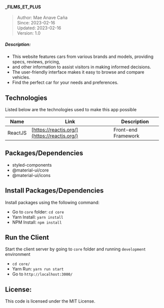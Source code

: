 #### _FILMS_ET_PLUS

> Author: Mae Anave Caña    
> Since: 2023-02-16    
> Updated: 2023-02-16    
> Version: 1.0    



##### Description: 
- This website features cars from various brands and models, providing specs, reviews, pricing,
- and other information to assist visitors in making informed decisions.
- The user-friendly interface makes it easy to browse and compare vehicles.
- Find the perfect car for your needs and preferences.



## Technologies

Listed below are the technologies used to make this app possible

| Name | Link | Description |
| ------ | ------ | ------ |
| ReactJS | [https://reactjs.org/](https://reactjs.org/) | Front-end Framework |



## Packages/Dependencies
- styled-components
- @material-ui/core
- @material-ui/icons



## Install Packages/Dependencies
Install packages using the following command:
- Go to `core` folder: `cd core`
- Yarn Install: `yarn install`
- NPM Install: `npm install`



## Run the Client
Start the client server by going to `core` folder and running `development` environment
- `cd core/`
- Yarn Run: `yarn run start`
- Go to `http://localhost:3000/`



## License: 
This code is licensed under the MIT License.
